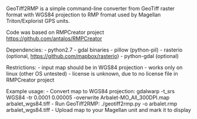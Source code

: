 GeoTiff2RMP is a simple command-line converter from GeoTiff raster format with WGS84 projection to RMP fromat used by Magellan Triton/Explorist GPS units.

Code was based on RMPCreator project https://github.com/antalos/RMPCreator

Dependencies:
	- python2.7
	- gdal binaries
	- pillow (python-pil)
	- rasterio (optional, https://github.com/mapbox/rasterio)
	- python-gdal (optional)

Restrictions:
	- input map should be in WGS84 projection
	- works only on linux (other OS untested)
	- license is unknown, due to no license file in RMPCreator project

Example usage:
	- Convert map to WGS84 projection: gdalwarp -t_srs WGS84 -tr 0.0001 0.00005 -overwrite Arbalet-MO_All_300DPI.map arbalet_wgs84.tiff
	- Run GeoTiff2RMP: ./geotiff2rmp.py -o arbalet.rmp arbalet_wgs84.tiff
	- Upload map to your Magellan unit and mark it to display

